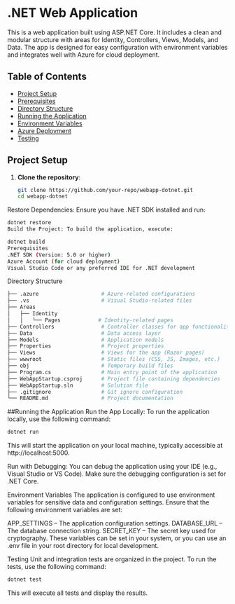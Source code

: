 # .NET Web Application

This is a web application built using ASP.NET Core. It includes a clean and modular structure with areas for Identity, Controllers, Views, Models, and Data. The app is designed for easy configuration with environment variables and integrates well with Azure for cloud deployment.

## Table of Contents
- [Project Setup](#project-setup)
- [Prerequisites](#prerequisites)
- [Directory Structure](#directory-structure)
- [Running the Application](#running-the-application)
- [Environment Variables](#environment-variables)
- [Azure Deployment](#azure-deployment)
- [Testing](#testing)

## Project Setup

1. **Clone the repository**:
   ```bash
   git clone https://github.com/your-repo/webapp-dotnet.git
   cd webapp-dotnet
Restore Dependencies: Ensure you have .NET SDK installed and run:

```bash
dotnet restore
Build the Project: To build the application, execute:
```
```bash
dotnet build
Prerequisites
.NET SDK (Version: 5.0 or higher)
Azure Account (for cloud deployment)
Visual Studio Code or any preferred IDE for .NET development
```
Directory Structure
```bash
├── .azure                    # Azure-related configurations
├── .vs                       # Visual Studio-related files
├── Areas
│   ├── Identity
│   │   └── Pages            # Identity-related pages
├── Controllers               # Controller classes for app functionality
├── Data                      # Data access layer
├── Models                    # Application models
├── Properties                # Project properties
├── Views                     # Views for the app (Razor pages)
├── wwwroot                   # Static files (CSS, JS, Images, etc.)
├── obj                       # Temporary build files
├── Program.cs                # Main entry point of the application
├── WebAppStartup.csproj      # Project file containing dependencies
├── WebAppStartup.sln         # Solution file
├── .gitignore                # Git ignore configuration
└── README.md                 # Project documentation
```
##Running the Application
Run the App Locally: To run the application locally, use the following command:

```bash
dotnet run
```
This will start the application on your local machine, typically accessible at http://localhost:5000.

Run with Debugging: You can debug the application using your IDE (e.g., Visual Studio or VS Code). Make sure the debugging configuration is set for .NET Core.

Environment Variables
The application is configured to use environment variables for sensitive data and configuration settings. Ensure that the following environment variables are set:

APP_SETTINGS – The application configuration settings.
DATABASE_URL – The database connection string.
SECRET_KEY – The secret key used for cryptography.
These variables can be set in your system, or you can use an .env file in your root directory for local development.

Testing
Unit and integration tests are organized in the project. To run the tests, use the following command:

```bash
dotnet test
```
This will execute all tests and display the results.
